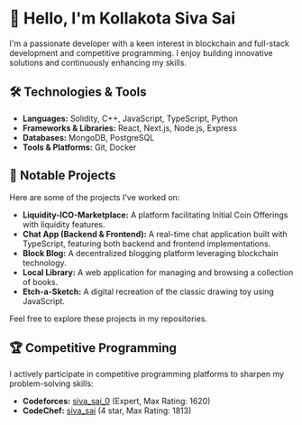 # 👋 Hello, I'm Kollakota Siva Sai

I'm a passionate developer with a keen interest in blockchain and full-stack development and competitive programming. I enjoy building innovative solutions and continuously enhancing my skills.

## 🛠️ Technologies & Tools

- **Languages:** Solidity, C++, JavaScript, TypeScript, Python
- **Frameworks & Libraries:** React, Next.js, Node.js, Express
- **Databases:** MongoDB, PostgreSQL
- **Tools & Platforms:** Git, Docker

## 🌟 Notable Projects

Here are some of the projects I've worked on:

- **Liquidity-ICO-Marketplace:** A platform facilitating Initial Coin Offerings with liquidity features.
- **Chat App (Backend & Frontend):** A real-time chat application built with TypeScript, featuring both backend and frontend implementations.
- **Block Blog:** A decentralized blogging platform leveraging blockchain technology.
- **Local Library:** A web application for managing and browsing a collection of books.
- **Etch-a-Sketch:** A digital recreation of the classic drawing toy using JavaScript.

Feel free to explore these projects in my repositories.

## 🏆 Competitive Programming

I actively participate in competitive programming platforms to sharpen my problem-solving skills:

- **Codeforces:** [siva_sai_0](https://codeforces.net/profile/siva_sai_0) (Expert, Max Rating: 1620)
- **CodeChef:** [siva_sai](https://www.codechef.com/users/siva_sai_0) (4 star, Max Rating: 1813)
